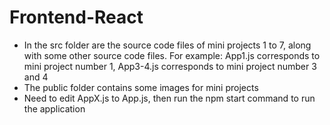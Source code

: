 # Frontend-React
- In the src folder are the source code files of mini projects 1 to 7, along with some other source code files.
For example: App1.js corresponds to mini project number 1, App3-4.js corresponds to mini project number 3 and 4
- The public folder contains some images for mini projects
- Need to edit AppX.js to App.js, then run the npm start command to run the application
